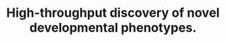 ---
authors: "Dickinson ME, Flenniken AM, Ji X, Teboul L, Wong MD, White JK, Meehan TF,\
  \ Weninger WJ, Westerberg H, Adissu H, Baker CN, Bower L, Brown JM, Caddle LB, Chiani\
  \ F, Clary D, Cleak J, Daly MJ, Denegre JM, Doe B, Dolan ME, Edie SM, Fuchs H, Gailus-Durner\
  \ V, Galli A, Gambadoro A, Gallegos J, Guo S, Horner NR, Hsu CW, Johnson SJ, Kalaga\
  \ S, Keith LC, Lanoue L, Lawson TN, Lek M, Mark M, Marschall S, Mason J, McElwee\
  \ ML, Newbigging S, Nutter LM, Peterson KA, Ramirez-Solis R, Rowland DJ, Ryder E,\
  \ Samocha KE, Seavitt JR, Selloum M, Szoke-Kovacs Z, Tamura M, Trainor AG, Tudose\
  \ I, Wakana S, Warren J, Wendling O, West DB, Wong L, Yoshiki A, International Mouse\
  \ Phenotyping Consortium, Jackson Laboratory, Infrastructure Nationale PHENOMIN,\
  \ Institut Clinique de la Souris (ICS), Charles River Laboratories, MRC Harwell,\
  \ Toronto Centre for Phenogenomics, Wellcome Trust Sanger Institute, RIKEN BioResource\
  \ Center, MacArthur DG, Tocchini-Valentini GP, Gao X, Flicek P, Bradley A, Skarnes\
  \ WC, Justice MJ, Parkinson HE, Moore M, Wells S, Braun RE, Svenson KL, de Angelis\
  \ MH, Herault Y, Mohun T, Mallon AM, Henkelman RM, Brown SD, Adams DJ, Lloyd KC,\
  \ McKerlie C, Beaudet AL, Bu\u0107an M, Murray SA"
carousel: false
dccs:
- KOMP2
doi: 10.1038/nature19356
featured: false
issue: '7621'
journal: Nature
keywords: '["Embryo, Mammalian", "Genes, Essential", "Mutation", "Phenotype", "Polymorphism,
  Single Nucleotide", "High-Throughput Screening Assays", "Imaging, Three-Dimensional",
  "Mice", "Penetrance", "Conserved Sequence", "Mice, Inbred C57BL", "Sequence Homology",
  "Genes, Lethal", "Mice, Knockout", "Disease", "Genome-Wide Association Study", "Animals",
  "Humans"]'
landmark: true
layout: ../../layouts/Publication.astro
page: 508-514
pmcid: PMC5295821
pmid: 27626380
title: High-throughput discovery of novel developmental phenotypes.
volume: '537'
year: 2016
---